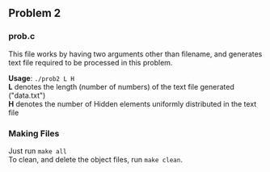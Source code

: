 ## Problem 2

### prob.c
This file works by having two arguments other than filename, and generates text file 
required to be processed in this problem.  

**Usage**: `./prob2 L H`  
**L** denotes the length (number of numbers) of the text file generated ("data.txt")  
**H** denotes the number of Hidden elements uniformly distributed in the text file  

### Making Files
Just run `make all`  
To clean, and delete the object files, run `make clean`.
